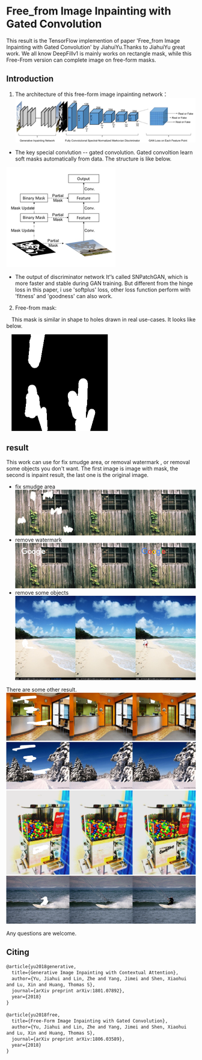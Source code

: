 # Free_from Image Inpainting with Gated Convolution
This result is the TensorFlow implemention of  paper 'Free_from Image Inpainting with Gated Convolution' by JiahuiYu.Thanks to JiahuiYu great work.
We all know DeepFillv1 is mainly works on rectangle mask, while this Free-From version can complete image on free-form masks.

## Introduction

1. The architecture of this free-form image inpainting network：
![Alt text](./imgs/net.PNG)
*  The key special convlution -- gated convolution.
Gated convoltion learn soft masks automatically from data. The structure is like below.

![Alt text](./imgs/gated_conv.PNG)

*  The output of discriminator network
It‘’s called SNPatchGAN, which is more faster and stable during GAN training. But different from the hinge loss in this paper, i use 'softplus' loss, other loss function perform with 'fitness' and 'goodness' can also work.
2. Free-from mask:

&emsp;This mask is similar in shape to holes drawn in real use-cases. It looks like below.

 &emsp;![Alt text](./imgs/freemask2.png)

## result
This work can use for fix smudge area, or removal watermark , or removal some objects you don't want.
The first image is image with mask, the second is inpaint result, the last one is the original image.
* fix smudge area
![Alt text](./imgs/wooden_out_194_992000_fm.png)
* remove watermark
![Alt text](./imgs/wooden_out_194_992000_googlein_fm2.png)
* remove some objects
![Alt text](./imgs/test2_out_194_992000_m3.png)

There are some other result.
![Alt text](./imgs/00001738_out_incp.png)
![Alt text](./imgs/00001718_out_incp.png)
![Alt text](./imgs/00003233_out_194_992000_m1.png)
![Alt text](./imgs/00004809_out_194_992000_m1_7.png)

Any questions are welcome.

## Citing
```
@article{yu2018generative,
  title={Generative Image Inpainting with Contextual Attention},
  author={Yu, Jiahui and Lin, Zhe and Yang, Jimei and Shen, Xiaohui and Lu, Xin and Huang, Thomas S},
  journal={arXiv preprint arXiv:1801.07892},
  year={2018}
}

@article{yu2018free,
  title={Free-Form Image Inpainting with Gated Convolution},
  author={Yu, Jiahui and Lin, Zhe and Yang, Jimei and Shen, Xiaohui and Lu, Xin and Huang, Thomas S},
  journal={arXiv preprint arXiv:1806.03589},
  year={2018}
}
```

